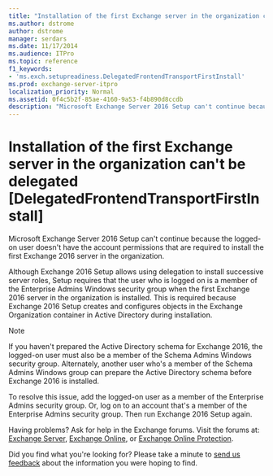 ```yaml
---
title: "Installation of the first Exchange server in the organization can't be delegated [DelegatedFrontendTransportFirstInstall]"
ms.author: dstrome
author: dstrome
manager: serdars
ms.date: 11/17/2014
ms.audience: ITPro
ms.topic: reference
f1_keywords:
- 'ms.exch.setupreadiness.DelegatedFrontendTransportFirstInstall'
ms.prod: exchange-server-itpro
localization_priority: Normal
ms.assetid: 0f4c5b2f-85ae-4160-9a53-f4b890d8ccdb
description: "Microsoft Exchange Server 2016 Setup can't continue because the logged-on user doesn't have the account permissions that are required to install the first Exchange 2016 server in the organization."
---
```


# Installation of the first Exchange server in the organization can't be delegated [DelegatedFrontendTransportFirstInstall]

Microsoft Exchange Server 2016 Setup can't continue because the logged-on user doesn't have the account permissions that are required to install the first Exchange 2016 server in the organization.
  
Although Exchange 2016 Setup allows using delegation to install successive server roles, Setup requires that the user who is logged on is a member of the Enterprise Admins Windows security group when the first Exchange 2016 server in the organization is installed. This is required because Exchange 2016 Setup creates and configures objects in the Exchange Organization container in Active Directory during installation.
  
> [!NOTE]
> If you haven't prepared the Active Directory schema for Exchange 2016, the logged-on user must also be a member of the Schema Admins Windows security group. Alternately, another user who's a member of the Schema Admins Windows group can prepare the Active Directory schema before Exchange 2016 is installed.
  
To resolve this issue, add the logged-on user as a member of the Enterprise Admins security group. Or, log on to an account that's a member of the Enterprise Admins security group. Then run Exchange 2016 Setup again.
  
Having problems? Ask for help in the Exchange forums. Visit the forums at: [Exchange Server](https://go.microsoft.com/fwlink/p/?linkId=60612), [Exchange Online](https://go.microsoft.com/fwlink/p/?linkId=267542), or [Exchange Online Protection](https://go.microsoft.com/fwlink/p/?linkId=285351).
  
Did you find what you're looking for? Please take a minute to [send us feedback](mailto:ExchangeHelpFeedback@microsoft.com&subject=Exchange%202016%20help%20feedback&Body=Thanks%20for%20taking%20the%20time%20to%20send%20us%20feedback!%20We%20strive%20to%20respond%20to%20every%20message%20we%20receive,%20even%20though%20it%20might%20take%20us%20a%20while.%20Let%20us%20know%20what%20you%20think%20about%20Exchange%20content:%20What%20are%20we%20doing%20right%3F%20How%20can%20we%20make%20help%20better%3F%0APlease%20note%20that%20we're%20unable%20to%20respond%20to%20requests%20for%20support%20submitted%20via%20this%20email%20address.%20If%20you%20need%20help,%20please%20contact%20Exchange%20Server%20support%20at%20http://go.microsoft.com/fwlink/p/%3FLinkId=402506.%0AThanks!%0AThe%20Exchange%20Server%20Content%20Publishing%20team) about the information you were hoping to find.
  

